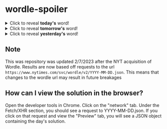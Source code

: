 # wordle-spoiler

<details>
  <summary>Click to reveal <b>today's</b> word!</summary>
  <br>
  <b> rebel </b>
</details>

<details>
  <summary>Click to reveal <b>tomorrow's</b> word!</summary>
  <br>
  <b> aisle </b>
</details>

<details>
  <summary>Click to reveal <b>yesterday's</b> word!</summary>
  <br>
  <b> debit </b>
</details>

## Note
This was repository was updated 2/7/2023 after the NYT acquisition of Wordle. Results are now based off requests to the url `https://www.nytimes.com/svc/wordle/v2/YYYY-MM-DD.json`. This means that changes to the wordle url may result in future breakages

## How can I view the solution in the browser?
Open the developer tools in Chrome. Click on the "network" tab. Under the Fetch/XHR section, you should see a request to YYYY-MM-DD.json. If you click on that request and view the "Preview" tab, you will see a JSON object containing the day's solution.